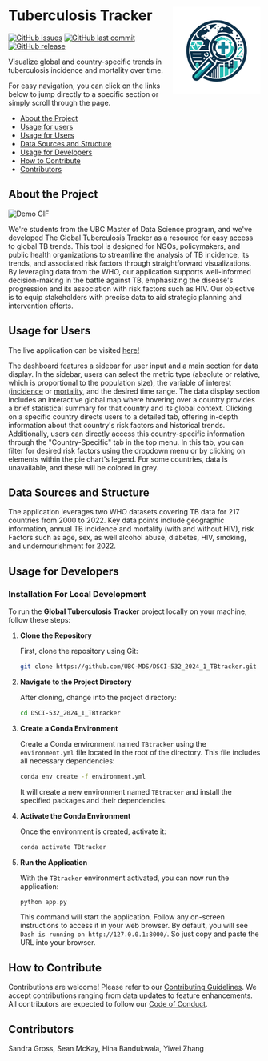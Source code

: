 # Tuberculosis Tracker <img src="img/Logo.png" align="right" width=175 height=175 alt="" />

[![GitHub issues](https://img.shields.io/github/issues/UBC-MDS/DSCI-532_2024_1_TBtracker.svg)](https://github.com/UBC-MDS/DSCI-532_2024_1_TBtracker/issues)
[![GitHub last commit](https://img.shields.io/github/last-commit/UBC-MDS/DSCI-532_2024_1_TBtracker.svg)](https://github.com/UBC-MDS/DSCI-532_2024_1_TBtracker/commits/main)
[![GitHub release](https://img.shields.io/github/release/UBC-MDS/DSCI-532_2024_1_TBtracker.svg)](https://github.com/UBC-MDS/DSCI-532_2024_1_TBtracker/releases)



Visualize global and country-specific trends in tuberculosis incidence and mortality over time.

For easy navigation, you can click on the links below to jump directly to a specific section or simply scroll through the page.

- [About the Project](#about-the-project)
- [Usage for users](#usage-for-users)
- [Usage for Users](#usage-for-users)
- [Data Sources and Structure](#data-sources-and-structure)
- [Usage for Developers](#usage-for-developers)
- [How to Contribute](#how-to-contribute)
- [Contributors](#contributors)

## About the Project

![Demo GIF](https://github.com/UBC-MDS/DSCI-532_2024_1_TBtracker/blob/main/img/demo.gif?raw=true)

We're students from the UBC Master of Data Science program, and we've developed The Global Tuberculosis Tracker as a resource for easy access to global TB trends. This tool is designed for NGOs, policymakers, and public health organizations to streamline the analysis of TB incidence, its trends, and associated risk factors through straightforward visualizations. By leveraging data from the WHO, our application supports well-informed decision-making in the battle against TB, emphasizing the disease's progression and its association with risk factors such as HIV. Our objective is to equip stakeholders with precise data to aid strategic planning and intervention efforts.

## Usage for Users

The live application can be visited [here!](https://dsci-532-2024-1-tbtracker.onrender.com/)

The dashboard features a sidebar for user input and a main section for data display. In the sidebar, users can select the metric type (absolute or relative, which is proportional to the population size), the variable of interest ([incidence](https://www.health.ny.gov/diseases/chronic/basicstat.html) or [mortality](https://www.health.ny.gov/diseases/chronic/basicstat.html), and the desired time range. The data display section includes an interactive global map where hovering over a country provides a brief statistical summary for that country and its global context. Clicking on a specific country directs users to a detailed tab, offering in-depth information about that country's risk factors and historical trends. Additionally, users can directly access this country-specific information through the "Country-Specific" tab in the top menu.
In this tab, you can filter for desired risk factors using the dropdown menu or by clicking on elements within the pie chart's legend. For some countries, data is unavailable, and these will be colored in grey.

## Data Sources and Structure

The application leverages two WHO datasets covering TB data for 217 countries from 2000 to 2022. Key data points include geographic information, annual TB incidence and mortality (with and without HIV), risk Factors such as age, sex, as well alcohol abuse, diabetes, HIV, smoking, and undernourishment for 2022.

## Usage for Developers

### Installation For Local Development

To run the **Global Tuberculosis Tracker** project locally on your machine, follow these steps:

1. **Clone the Repository**

    First, clone the repository using Git:

    ```bash
    git clone https://github.com/UBC-MDS/DSCI-532_2024_1_TBtracker.git
    ```

2. **Navigate to the Project Directory**

    After cloning, change into the project directory:

    ```bash
    cd DSCI-532_2024_1_TBtracker
    ```

3. **Create a Conda Environment**

    Create a Conda environment named `TBtracker` using the `environment.yml` file located in the root of the directory. This file includes all necessary dependencies:

    ```bash
    conda env create -f environment.yml
    ```
    It will create a new environment named `TBtracker` and install the specified packages and their dependencies.

4. **Activate the Conda Environment**

    Once the environment is created, activate it:

    ```bash
    conda activate TBtracker
    ```

5. **Run the Application**

    With the `TBtracker` environment activated, you can now run the application:

    ```bash
    python app.py
    ```

    This command will start the application. Follow any on-screen instructions to access it in your web browser.
    By default, you will see `Dash is running on http://127.0.0.1:8000/`. So just copy and paste the URL into your browser.

## How to Contribute

Contributions are welcome! Please refer to our [Contributing Guidelines](/CONTRIBUTING.md). We accept contributions ranging from data updates to feature enhancements. All contributors are expected to follow our [Code of Conduct](/CODE_OF_CONDUCT.md).

## Contributors

Sandra Gross, Sean McKay, Hina Bandukwala, Yiwei Zhang

